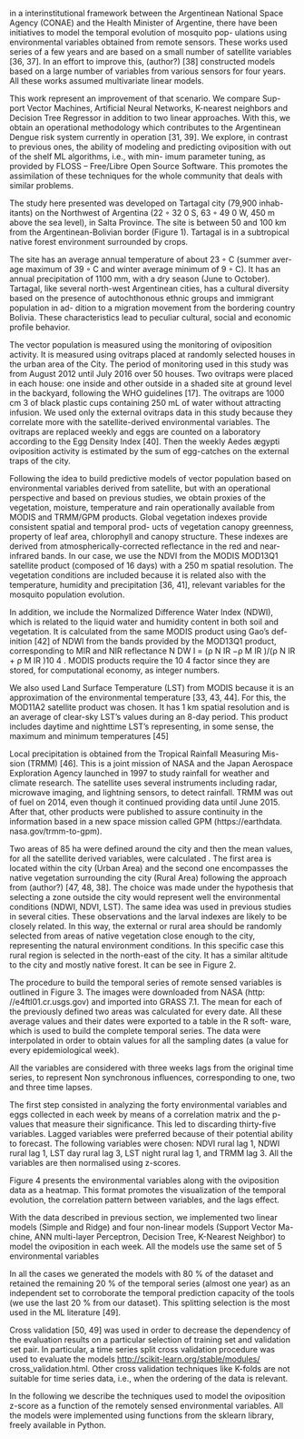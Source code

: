 


in a interinstitutional framework between the Argentinean
National Space Agency (CONAE) and the Health Minister of Argentine,
there have been initiatives to model the temporal evolution of mosquito pop-
ulations using environmental variables obtained from remote sensors. These
works used series of a few years and are based on a small number of satellite
variables [36, 37]. In an effort to improve this, (author?) [38] constructed
models based on a large number of variables from various sensors for four
years. All these works assumed multivariate linear models.


This work represent an improvement of that scenario. We compare Sup-
port Vector Machines, Artificial Neural Networks, K-nearest neighbors and
Decision Tree Regressor in addition to two linear approaches. With this,
we obtain an operational methodology which contributes to the Argentinean
Dengue risk system currently in operation [31, 39].
We explore, in contrast to previous ones, the ability of modeling and
predicting oviposition with out of the shelf ML algorithms, i.e., with min-
imum parameter tuning, as provided by FLOSS – Free/Libre Open Source
Software. This promotes the assimilation of these techniques for the whole
community that deals with similar problems.




The study here presented was developed on Tartagal city (79,900 inhab-
itants) on the Northwest of Argentina (22 ◦ 32 0 S, 63 ◦ 49 0 W, 450 m above the
sea level), in Salta Province. The site is between 50 and 100 km from the
Argentinean-Bolivian border (Figure 1). Tartagal is in a subtropical native
forest environment surrounded by crops.


The site has an average annual temperature of about 23 ◦ C (summer aver-
age maximum of 39 ◦ C and winter average minimum of 9 ◦ C). It has an annual
precipitation of 1100 mm, with a dry season (June to October). Tartagal, like
several north-west Argentinean cities, has a cultural diversity based on the
presence of autochthonous ethnic groups and immigrant population in ad-
dition to a migration movement from the bordering country Bolivia. These
characteristics lead to peculiar cultural, social and economic profile behavior.



The vector population is measured using the monitoring of oviposition
activity. It is measured using ovitraps placed at randomly selected houses in
the urban area of the City. The period of monitoring used in this study was
from August 2012 until July 2016 over 50 houses. Two ovitraps were placed
in each house: one inside and other outside in a shaded site at ground level in the backyard, following the WHO guidelines [17]. The ovitraps are 1000 cm 3
of black plastic cups containing 250 mL of water without attracting infusion.
We used only the external ovitraps data in this study because they correlate
more with the satellite-derived environmental variables. The ovitraps are
replaced weekly and eggs are counted on a laboratory according to the Egg
Density Index [40]. Then the weekly Aedes ægypti oviposition activity is
estimated by the sum of egg-catches on the external traps of the city.






Following the idea to build predictive models of vector population based
on environmental variables derived from satellite, but with an operational
perspective and based on previous studies, we obtain proxies of the vegetation, moisture, temperature and rain operationally available from MODIS
and TRMM/GPM products.
Global vegetation indexes provide consistent spatial and temporal prod-
ucts of vegetation canopy greenness, property of leaf area, chlorophyll and canopy structure. These indexes are derived from atmospherically-corrected
reflectance in the red and near-infrared bands. In our case, we use the NDVI
from the MODIS MOD13Q1 satellite product (composed of 16 days) with
a 250 m spatial resolution. The vegetation conditions are included because
it is related also with the temperature, humidity and precipitation [36, 41],
relevant variables for the mosquito population evolution.





In addition, we include the Normalized Difference Water Index (NDWI),
which is related to the liquid water and humidity content in both soil and
vegetation. It is calculated from the same MODIS product using Gao’s def-
inition [42] of NDWI from the bands provided by the MOD13Q1 product,
corresponding to MIR and NIR reflectance N DW I = (ρ N IR −ρ M IR )/(ρ N IR +
ρ M IR )10 4 . MODIS products require the 10 4 factor since they are stored, for
computational economy, as integer numbers.




We also used Land Surface Temperature (LST) from MODIS because it
is an approximation of the environmental temperature [33, 43, 44]. For this,
the MOD11A2 satellite product was chosen. It has 1 km spatial resolution
and is an average of clear-sky LST’s values during an 8-day period. This
product includes daytime and nighttime LST’s representing, in some sense,
the maximum and minimum temperatures [45]


Local precipitation is obtained from the Tropical Rainfall Measuring Mis-
sion (TRMM) [46]. This is a joint mission of NASA and the Japan Aerospace
Exploration Agency launched in 1997 to study rainfall for weather and climate research. The satellite uses several instruments including radar, microwave imaging, and lightning sensors, to detect rainfall. TRMM was out of fuel on 2014, even though it continued providing data until June 2015.
After that, other products were published to assure continuity in the information based in a new space mission called GPM (https://earthdata.
nasa.gov/trmm-to-gpm).



Two areas of 85 ha were defined around the city and then the mean values,
for all the satellite derived variables, were calculated . The first area is
located within the city (Urban Area) and the second one encompasses the
native vegetation surrounding the city (Rural Area) following the approach
from (author?) [47, 48, 38]. The choice was made under the hypothesis
that selecting a zone outside the city would represent well the environmental
conditions (NDWI, NDVI, LST). The same idea was used in previous studies
in several cities. These observations and the larval indexes are likely to be
closely related. In this way, the external or rural area should be randomly
selected from areas of native vegetation close enough to the city, representing
the natural environment conditions. In this specific case this rural region is
selected in the north-east of the city. It has a similar altitude to the city and
mostly native forest. It can be see in Figure 2.






The procedure to build the temporal series of remote sensed variables
is outlined in Figure 3. The images were downloaded from NASA (http:
//e4ftl01.cr.usgs.gov) and imported into GRASS 7.1. The mean for
each of the previously defined two areas was calculated for every date. All
these average values and their dates were exported to a table in the R soft-
ware, which is used to build the complete temporal series. The data were
interpolated in order to obtain values for all the sampling dates (a value for
every epidemiological week).




All the variables are considered with three weeks lags from the original
time series, to represent Non synchronous influences, corresponding to one,
two and three time lapses.





The first step consisted in analyzing the forty environmental variables and eggs collected in each week by means of a correlation matrix and the p-values that measure their significance. This led to discarding thirty-five variables. Lagged variables were preferred because of their potential ability
to forecast. The following variables were chosen: NDVI rural lag 1, NDWI
rural lag 1, LST day rural lag 3, LST night rural lag 1, and TRMM lag 3.
All the variables are then normalised using z-scores.





Figure 4 presents the environmental variables along with the oviposition data as a heatmap. This format promotes the visualization of the temporal
evolution, the correlation pattern between variables, and the lags effect.





With the data described in previous section, we implemented two linear
models (Simple and Ridge) and four non-linear models (Support Vector Ma-
chine, ANN multi-layer Perceptron, Decision Tree, K-Nearest Neighbor) to
model the oviposition in each week. All the models use the same set of 5
environmental variables



In all the cases we generated the models with 80 % of the dataset and
retained the remaining 20 % of the temporal series (almost one year) as an
independent set to corroborate the temporal prediction capacity of the tools
(we use the last 20 % from our dataset). This splitting selection is the most
used in the ML literature [49].



Cross validation [50, 49] was used in order to decrease the dependency of
the evaluation results on a particular selection of training set and validation
set pair. In particular, a time series split cross validation procedure was
used to evaluate the models http://scikit-learn.org/stable/modules/
cross_validation.html. Other cross validation techniques like K-folds are
not suitable for time series data, i.e., when the ordering of the data is relevant.




In the following we describe the techniques used to model the oviposition
z-score as a function of the remotely sensed environmental variables. All
the models were implemented using functions from the sklearn library, freely
available in Python.
